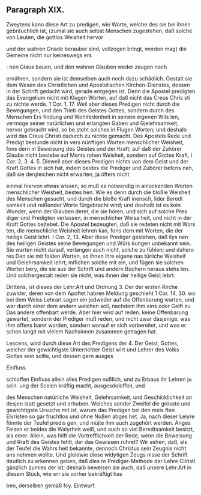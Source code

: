 
<!-- Seite 540 -->
Paragraph  XIX.
---------------

Zweytens kann diese Art zu predigen, wie Worte, welche des sie bei ihnen gebräuchlich ist, (zumal sie auch selbst Menschen zugestehen, daß solche von Leuten, die gottlos Weisheit hervor

und der wahren Gnade berauber sind, vollzogen bringt, werden mag) die Gemeine nicht nur keineswegs ers

: nen Glaus bauen, und den wahren Glauben weder zeugen noch

ernáhren, sondern sie ist demselben auch noch dazu schädlich. Gestalt sie dem Wesen des Christlichen und Apostolischen Kirchen-Dienstes, dessen in der Schrift gedacht wird, gerade entgegen ist. Denn die Apostel predigten das Evangelium nicht mit Klugen Worten, auf daß nicht das Creus Chris sti zu nichte werde. 1 Cor. 1, 17. Weil aber dieses Predigen nicht durch die Bewegungen, und den Trieb des Geistes Gottes, sondern durch des Menschen Ers findung und Wohlredenheit in seinem eigenen Wils len, vermoge seiner natürlichen und erlangten Gaben und Gjelehrsamkeit, hervor gebracht wird, so be steht solches in Flugen Worten; und deshalb
 wird das Creus Christi dadurch zu nichte gemacht. Des Apostels Rede und Predigt bestunde nicht in vers nünftigen Worten menschlicher Weisheit, fons dern in Beweisung des Geistes und der Kraft; auf daß der Zuhörer Glaube nicht bestebe auf Ments rohen Weisheit, sondern auf Gottes Kraft, i Cor. 2, 3. 4. 5. Dieweil aber dieses Predigen nichts von dem Geist und der Kraft Gottes in sich hat, indem beides die Prediger und Zubörer befcns nen, daß sie dergleichen nicht erwarten, ja öfters nicht
<!-- Seite 541 -->

einmal hiervon etwas wissen, so muß es notwendig
in anlockenden Worten menschlicher Weisheit, bestes
hen. Wie es denn durch die bloßle Weisheit des
Menschen gesucht, und durch die bloße Kraft inensch,
lider Beredt samkeit und reißender Worte fürgebracht
wird; und deshalb
 ist es kein Wunder, wenn der
Glauben derer, die sie hören, und sich auf solche Pres
diger und Predigten verlassen, in menschlicher Weisa
heit, und nicht in der Kraft Gottes bejtebet. Die
 Apostel bezeugten, daß sie redeten nicht mit Wors
ten, die menschliche Weisheit lehren kan, fons
dern mit Worten, die der heilige Geist lehrt.
I Cor. 2, 13. Aber diese Prediger gestehen, daß ilys
nen des heiligen Geistes seine Bewegungen und Würs
kungen unbekannt sein. Sie warten nicht darauf,
verlangen auch nicht, solche zu fühlen; und dahero res
Den sie mit folden Worten, so ihnen ihre eigene nas
türliche Weisheit und Gelehrsamkeit lehrt; mifichen
 solche mit ein, und fügen sie solchen Worten bery, die
sie aus der Schrift und andern Büchern heraus stehs
len. Und solchergestalt reden sie nicht, was ihnen
der heilige Geist lebrt.

   Drittens, ist dieses der Lehr:Art und Ordnung 3. Der
 der ersten Rirche zuwider, deren von dem Apoftet habren
Meldung geschieht 1 Cor. 14, 30. wo bei dem Weiss Lehrart
sagen ein jedweder auf die Offenbarung warten, und war durch
einer dem andern weichen soll, nachdem ihm eins oder Geift zu
Das andere offenbart werde. Aber hier wird auf reden.
keine Offenbarung gewartet, sondern der Prediger
muß reden, und nicht zwar dasjenige, was ihm offens
baret worden, sondern worauf er sich vorbereitet, und
was er schon langit mit vielem Nachsinnen zusammen
getragen hat.

Lescens, wird durch diese Art des Predigens der 4. Der Geist, Gottes, welcher der gewichtigste Unterrichter Geist wirt und Lehrer des Volks Gottes sein sollte, und dessen gern ausges

Einfluss
<!-- Seite 542 -->

schloffen Einfluss allein alles Predigen núßlich, und zu Erbaus ihr Lehren ju sein. ung der Scelen kráftig macht, ausgesdoloffen, und

des Menschen natürliche Weisheit, Gelehrsamkeit, und Geschicklichkeit an desjen statt gesetzt und erhoben. Welches sonder Zweifel die grösste und gewichtigste Ursuche mit ist, warum das Predigen bei den meis ften Elvristen so gar fruchtlos und ohne Nußen abges het. Ja, nach dieser Leiyre fönnte der Teufel predis gen, und müjte ihm auch zugehört werden. Anges Felsen er beides die Walyrheit weiß, und auch so viel Beredtsamkeit besitzt, als einer. Allein, was hilft die Vortrefflichkeit der Rede, wenn die Beweisung und Rraft des Geistes fehlt, der das Gewissen rühret? Wir sehen, daß, als der Teufel die Wahrs heit bekannte, dennoch Christus sein Zeugnis nicht ans nehmen wollte. Und gleidwie diese widytigen Zeugs nisse der Schrift deutlich zu erkennen geben, daß dies re Prediger-Methode der Lehre Cliristi gänzlich zumies der ist; deshalb beweisen sie auch, daß unsere Lehr:Art in diesem Stück, wie wir sie vorher bekräftigt has

ben, derselben gemäß fcy. Eintwurf.
